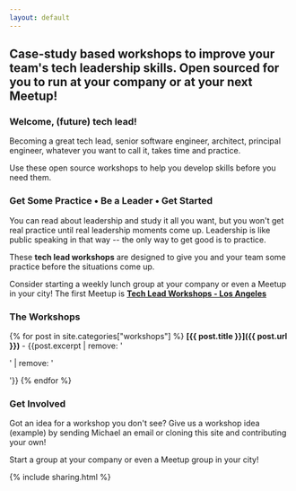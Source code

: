 ```yaml
---
layout: default
---
```


## Case-study based workshops to improve your team's tech leadership skills. Open sourced for you to run at your company or at your next Meetup!

### Welcome, (future) tech lead!

Becoming a great tech lead, senior software engineer, architect, principal engineer, whatever you want to call it, takes time and practice. 

Use these open source workshops to help you develop skills before you need them.

### Get Some Practice &bull; Be a Leader &bull; Get Started
You can read about leadership and study it all you want, but you won't get real practice until real leadership moments come up. Leadership is like public speaking in that way -- the only way to get good is to practice.

These **tech lead workshops** are designed to give you and your team some practice before the situations come up.

Consider starting a weekly lunch group at your company or even a Meetup in your city! The first Meetup is **[Tech Lead Workshops - Los Angeles](https://www.meetup.com/Tech-Lead-Workshops-Los-Angeles/)**

### The Workshops

{% for post in site.categories["workshops"]  %}
  **[{{ post.title }}]({{ post.url }})** - {{post.excerpt  | remove: '<p>' | remove: '</p>'}}
{% endfor %}

### Get Involved
<!--TODO-->

Got an idea for a workshop you don't see? Give us a workshop idea (example) by sending Michael an email or cloning this site and contributing your own!

Start a group at your company or even a Meetup group in your city!

{% include sharing.html %}
